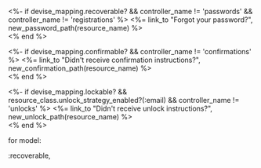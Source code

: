 <%- if devise_mapping.recoverable? && controller_name != 'passwords' && controller_name != 'registrations' %>
  <%= link_to "Forgot your password?", new_password_path(resource_name) %><br />
<% end %>

<%- if devise_mapping.confirmable? && controller_name != 'confirmations' %>
  <%= link_to "Didn't receive confirmation instructions?", new_confirmation_path(resource_name) %><br />
<% end %>

<%- if devise_mapping.lockable? && resource_class.unlock_strategy_enabled?(:email) && controller_name != 'unlocks' %>
  <%= link_to "Didn't receive unlock instructions?", new_unlock_path(resource_name) %><br />
<% end %>


for model:

:recoverable,